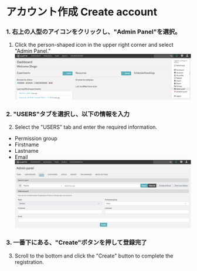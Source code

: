 # アカウント作成 Create account

### 1. 右上の人型のアイコンをクリックし、"Admin Panel"を選択。
1. Click the person-shaped icon in the upper right corner and select "Admin Panel."
![image](https://github.com/naist-eln/eln/blob/main/manual/Photo/CreateAccount-1.png)

### 2. "USERS"タブを選択し、以下の情報を入力
2. Select the "USERS" tab and enter the required information.
- Permission group
- Firstname
- Lastname
- Email
![image](https://github.com/naist-eln/eln/blob/main/manual/Photo/CreateAccount-2.png)


### 3. 一番下にある、"Create"ボタンを押して登録完了
3. Scroll to the bottom and click the "Create" button to complete the registration.
